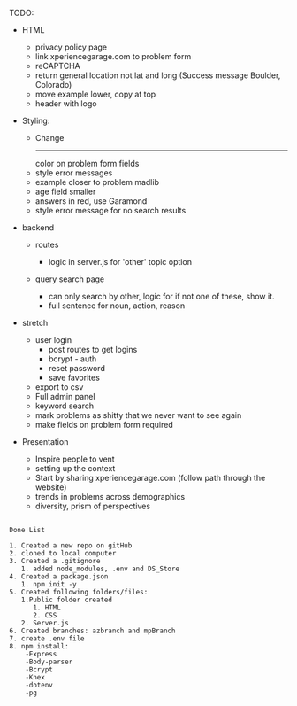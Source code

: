 TODO:

- HTML  
  - privacy policy page
  - link xperiencegarage.com to problem form
  - reCAPTCHA
  - return general location not lat and long (Success message Boulder, Colorado)
  - move example lower, copy at top
  - header with logo

- Styling:
  - Change <hr> color on problem form fields
  - style error messages
  - example closer to problem madlib
  - age field smaller
  - answers in red, use Garamond
  - style error message for no search results

- backend
  - routes
    - logic in server.js for 'other' topic option

  - query search page
    - can only search by other, logic for if not one of these, show it.
    - full sentence for noun, action, reason

- stretch
  - user login
    - post routes to get logins
    - bcrypt - auth
    - reset password
    - save favorites
  - export to csv
  - Full admin panel
  - keyword search
  - mark problems as shitty that we never want to see again
  - make fields on problem form required

- Presentation
  - Inspire people to vent
  - setting up the context
  - Start by sharing xperiencegarage.com (follow path through the website)
  - trends in problems across demographics
  - diversity, prism of perspectives



```

Done List

1. Created a new repo on gitHub
2. cloned to local computer
3. Created a .gitignore
   1. added node_modules, .env and DS_Store
4. Created a package.json
   1. npm init -y
5. Created following folders/files:
   1.Public folder created
      1. HTML
      2. CSS
   2. Server.js
6. Created branches: azbranch and mpBranch
7. create .env file
8. npm install:
    -Express
    -Body-parser
    -Bcrypt
    -Knex
    -dotenv
    -pg

